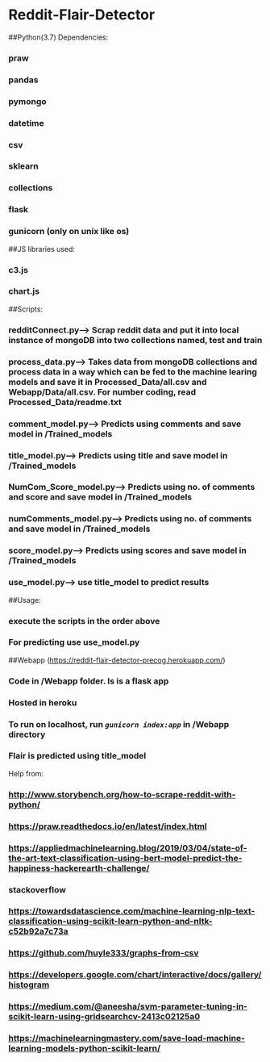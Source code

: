 # Reddit-Flair-Detector

##Python(3.7) Dependencies:
###	praw
###	pandas
###	pymongo
###	datetime
###	csv
###	sklearn
###	collections
###	flask
### gunicorn (only on unix like os)
##JS libraries used:
###	c3.js
###	chart.js
##Scripts:
###	redditConnect.py--> Scrap reddit data and put it into local instance of mongoDB into two collections named, test and train
###	process_data.py--> Takes data from mongoDB collections and process data in a way which can be fed to the machine learing models and save it in Processed_Data/all.csv and Webapp/Data/all.csv. For number coding, read Processed_Data/readme.txt
###	comment_model.py--> Predicts using comments and save model in /Trained_models
###	title_model.py--> Predicts using title and save model in /Trained_models
###	NumCom_Score_model.py--> Predicts using no. of comments and score and save model in /Trained_models
###	numComments_model.py--> Predicts using no. of comments and save model in /Trained_models
###	score_model.py--> Predicts using scores and save model in /Trained_models
### use_model.py--> use title_model to predict results
##Usage:
### execute the scripts in the order above
### For predicting use use_model.py
##Webapp (https://reddit-flair-detector-precog.herokuapp.com/)
### Code in /Webapp folder. Is is a flask app
### Hosted in heroku
### To run on localhost, run *<code>gunicorn index:app</code>* in /Webapp directory
### Flair is predicted using title_model
 Help from:
###	http://www.storybench.org/how-to-scrape-reddit-with-python/
###	https://praw.readthedocs.io/en/latest/index.html
###	https://appliedmachinelearning.blog/2019/03/04/state-of-the-art-text-classification-using-bert-model-predict-the-happiness-hackerearth-challenge/
###	stackoverflow
###	https://towardsdatascience.com/machine-learning-nlp-text-classification-using-scikit-learn-python-and-nltk-c52b92a7c73a
###	https://github.com/huyle333/graphs-from-csv
### https://developers.google.com/chart/interactive/docs/gallery/histogram
### https://medium.com/@aneesha/svm-parameter-tuning-in-scikit-learn-using-gridsearchcv-2413c02125a0
### https://machinelearningmastery.com/save-load-machine-learning-models-python-scikit-learn/
